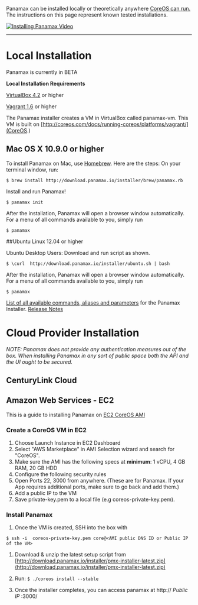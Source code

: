 Panamax can be installed locally or theoretically anywhere [CoreOS can run.](http://coreos.com/docs/) The  instructions on this page represent known tested installations. 

[![Installing Panamax Video](http://img.youtube.com/vi/15IKkYCfymk/0.jpg)](http://www.youtube.com/watch?v=15IKkYCfymk) 
***
# Local Installation
Panamax is currently in BETA

**Local Installation Requirements**

[VirtualBox 4.2](https://www.virtualbox.org/wiki/Downloads/) or higher

[Vagrant 1.6](http://www.vagrantup.com/downloads.html/) or higher

The Panamax installer creates a VM in VirtualBox called panamax-vm. This VM is built on [http://coreos.com/docs/running-coreos/platforms/vagrant/](CoreOS.)

## Mac OS X 10.9.0 or higher

To install Panamax on Mac, use [Homebrew](http://brew.sh/). Here are the steps:
On your terminal window, run:

`$ brew install http://download.panamax.io/installer/brew/panamax.rb`

Install and run Panamax! 

`$ panamax init`

After the installation, Panamax will open a browser window automatically.
For a menu of all commands available to you, simply run

`$ panamax`

##Ubuntu Linux 12.04 or higher

Ubuntu Desktop Users: Download and run script as shown.

`$ \curl  http://download.panamax.io/installer/ubuntu.sh | bash`

After the installation, Panamax will open a browser window automatically.
For a menu of all commands available to you, simply run

`$ panamax`

[List of all available commands, aliases and parameters](https://github.com/CenturyLinkLabs/panamax-ui/wiki/Panamax-Installer-Commands) for the Panamax Installer.
[Release Notes](https://github.com/CenturyLinkLabs/panamax-ui/wiki/Release-Notes)

# Cloud Provider Installation

*NOTE: Panamax does not provide any authentication measures out of the box. When installing Panamax in any sort of public space both the API and the UI ought to be secured.*

## CenturyLink Cloud

## Amazon Web Services - EC2
This is a guide to installing Panamax on [EC2 CoreOS AMI](http://coreos.com/docs/running-coreos/cloud-providers/ec2/)

### Create a CoreOS VM in EC2
1. Choose Launch Instance in EC2 Dashboard 
1. Select "AWS Marketplace" in AMI Selection wizard and search for "CoreOS".
1. Make sure the AMI has the following specs at **minimum**: 1 vCPU, 4 GB RAM, 20 GB HDD
1. Configure the following security rules
1. Open Ports 22, 3000 from anywhere. (These are for Panamax. If your App requires additional ports, make sure to go back and add them.) 
1. Add a public IP to the VM
1. Save private-key.pem to a local file (e.g coreos-private-key.pem).

### Install Panamax
1. Once the VM is created, SSH into the box with

`$ ssh -i  coreos-private-key.pem core@<AMI public DNS ID or Public IP of the VM>`

1. Download & unzip the latest setup script from [http://download.panamax.io/installer/pmx-installer-latest.zip](http://download.panamax.io/installer/pmx-installer-latest.zip)

1. Run:
`$ ./coreos install --stable`

1. Once the installer completes, you can access panamax at http:// _Public IP_ :3000/